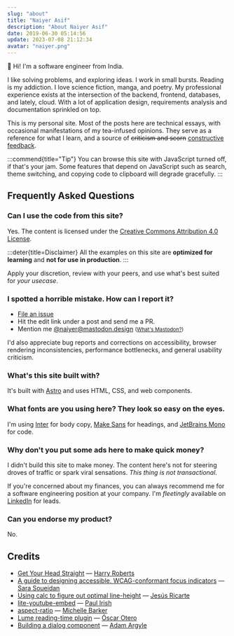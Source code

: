```yaml
---
slug: "about"
title: "Naiyer Asif"
description: "About Naiyer Asif"
date: 2019-06-30 05:14:56
update: 2023-07-08 21:12:34
avatar: "naiyer.png"
---
```


👋 <random-greeting></random-greeting><noscript>Hi</noscript>! I'm a software engineer from India.

I like solving problems, and exploring ideas. I work in small bursts. Reading is my addiction. I love science fiction, manga, and poetry. My professional experience exists at the intersection of the backend, frontend, databases, and lately, cloud. With a lot of application design, requirements analysis and documentation sprinkled on top.

This is my personal site. Most of the posts here are technical essays, with occasional manifestations of my tea-infused opinions. They serve as a reference for what I learn, and a source of ~~criticism and scorn~~ <ins>constructive feedback</ins>.

:::commend{title="Tip"}
You can browse this site with JavaScript turned off, if that's your jam. Some features that depend on JavaScript such as search, theme switching, and copying code to clipboard will degrade gracefully.
:::

## Frequently Asked Questions

### Can I use the code from this site?

Yes. The content is licensed under the [Creative Commons Attribution 4.0 License](https://creativecommons.org/licenses/by-sa/4.0/).

:::deter{title=Disclaimer}
All the examples on this site are __optimized for learning__ and __not for use in production__.
:::

Apply your discretion, review with your peers, and use what's best suited for _your usecase_.

### I spotted a horrible mistake. How can I report it?

- [File an issue](https://github.com/naiyerasif/site/issues/new)
- Hit the edit link under a post and send me a PR.
- Mention me [@naiyer@mastodon.design](https://mastodon.design/@naiyer) <small>([What's Mastodon?](https://en.wikipedia.org/wiki/Mastodon_(social_network)))</small>

I'd also appreciate bug reports and corrections on accessibility, browser rendering inconsistencies, performance bottlenecks, and general usability criticism.

### What's this site built with?

It's built with [Astro](https://astro.build/) and uses HTML, CSS, and web components.

### What fonts are you using here? They look so easy on the eyes.

I'm using [Inter](https://github.com/rsms/inter) for body copy, [Make Sans](https://herewemake.gumroad.com/l/makesans) for headings, and [JetBrains Mono](https://github.com/JetBrains/JetBrainsMono) for code.

### Why don't you put some ads here to make quick money?

I didn't build this site to make money. The content here's not for steering droves of traffic or spark viral sensations. _This thing is not transactional_.

If you're concerned about my finances, you can always recommend me for a software engineering position at your company. I'm *fleetingly* available on [LinkedIn](https://in.linkedin.com/in/naiyerasif) for leads.

### Can you endorse my product?

No.

<section data-footnotes="" class="footnotes">

## Credits

- [Get Your Head Straight](https://speakerdeck.com/csswizardry/get-your-head-straight) &mdash; [Harry Roberts](https://csswizardry.com/)
- [A guide to designing accessible, WCAG-conformant focus indicators](https://www.sarasoueidan.com/blog/focus-indicators/) &mdash; [Sara Soueidan](https://sarasoueidan.com/)
- [Using calc to figure out optimal line-height](https://kittygiraudel.com/2020/05/18/using-calc-to-figure-out-optimal-line-height/) &mdash; [Jesús Ricarte](https://www.super-simple.net/blog/)
- [lite-youtube-embed](https://github.com/paulirish/lite-youtube-embed) &mdash; [Paul Irish](https://www.paulirish.com/)
- [aspect-ratio](https://css-irl.info/aspect-ratio-is-great/) &mdash; [Michelle Barker](https://css-irl.info/)
- [Lume reading-time plugin](https://github.com/lumeland/experimental-plugins/blob/3d99f245fc46f64344116f14f175821ac329ed12/reading_time/mod.ts) &mdash; [Óscar Otero](https://oscarotero.com/)
- [Building a dialog component](https://web.dev/building-a-dialog-component/) &mdash; [Adam Argyle](https://nerdy.dev/)

</section>
